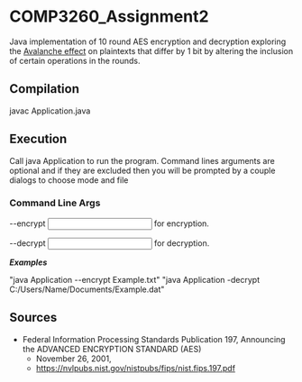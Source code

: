 # COMP3260_Assignment2

Java implementation of 10 round AES encryption and decryption exploring the [Avalanche effect](https://en.wikipedia.org/wiki/Avalanche_effect)
on plaintexts that differ by 1 bit by altering the inclusion of certain operations in the rounds.

## Compilation
javac Application.java

## Execution
Call java Application to run the program. Command lines arguments are optional and if they are excluded then you will be prompted by a couple dialogs to choose mode and file

### Command Line Args
<executable name> --encrypt <input filename> <output filename>
for encryption.

<executable name> --decrypt <input filename> <output filename>
for decryption.

***Examples***

"java Application --encrypt Example.txt"
"java Application -decrypt C:/Users/Name/Documents/Example.dat"

## Sources
* Federal Information Processing Standards Publication 197, Announcing the ADVANCED ENCRYPTION STANDARD (AES) 
	- November 26, 2001,
	- https://nvlpubs.nist.gov/nistpubs/fips/nist.fips.197.pdf


